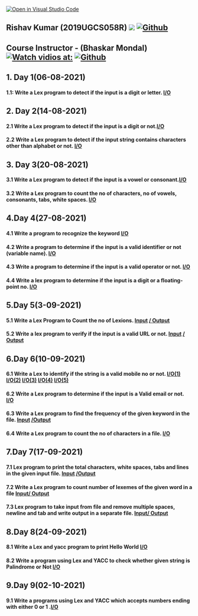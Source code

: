 [![Open in Visual Studio Code](https://classroom.github.com/assets/open-in-vscode-f059dc9a6f8d3a56e377f745f24479a46679e63a5d9fe6f495e02850cd0d8118.svg)](https://classroom.github.com/online_ide?assignment_repo_id=5517599&assignment_repo_type=AssignmentRepo)
## Rishav Kumar (2019UGCS058R) ![](https://visitor-badge.laobi.icu/badge?page_id=Dr-B-Mondal-s-class/compiler-design-laboratory-1-Rishav9852Kumar)    [![Github](https://img.shields.io/github/followers/Rishav9852Kumar?label=Follow&style=social)](https://github.com/Rishav9852Kumar)</br>
## Course Instructor - (Bhaskar Mondal)  [![Watch vidios at:](https://youtube.com/playlist?list=PLzOpg7dg1fW0wDjD2q8hmoMHFrbK4Le4R&si=QGfVyZx-nll_Ki4u)](https://youtube.com/playlist?list=PLzOpg7dg1fW0wDjD2q8hmoMHFrbK4Le4R&si=QGfVyZx-nll_Ki4u)  [![Github](https://img.shields.io/github/followers/bhaskarfx?label=Follow&style=social)](https://github.com/bhaskarfx) 
## 1. Day 1(06-08-2021)
   #### 1.1: Write a Lex program to detect if the input is a digit or letter. [I/O](https://github.com/Dr-B-Mondal-s-class/compiler-design-laboratory-1-Rishav9852Kumar/blob/main/IMAGE/1.png)
## 2. Day 2(14-08-2021)
   #### 2.1 Write a Lex program to detect if the input is a digit or not.[I/O](https://github.com/Dr-B-Mondal-s-class/compiler-design-laboratory-1-Rishav9852Kumar/blob/main/IMAGE/2.jpg)
   #### 2.2 Write a Lex program to detect if the input string contains characters other than alphabet or not. [I/O](https://github.com/Dr-B-Mondal-s-class/compiler-design-laboratory-1-Rishav9852Kumar/blob/main/IMAGE/3.jpg)
## 3. Day 3(20-08-2021)
   #### 3.1 Write a Lex program to detect if the input is a vowel or consonant.[I/O](https://github.com/Dr-B-Mondal-s-class/compiler-design-laboratory-1-Rishav9852Kumar/blob/main/IMAGE/4.png)
   #### 3.2 Write a Lex program to count the no of characters, no of vowels, consonants, tabs, white spaces. [I/O](https://github.com/Dr-B-Mondal-s-class/compiler-design-laboratory-1-Rishav9852Kumar/blob/main/IMAGE/5.png)
## 4.Day 4(27-08-2021)
   #### 4.1 Write a program to recognize the keyword  [I/O](https://github.com/Dr-B-Mondal-s-class/compiler-design-laboratory-1-Rishav9852Kumar/blob/main/IMAGE/6.PNG)
   #### 4.2 Write a program to determine if the input is a valid identifier or not (variable name). [I/O](https://github.com/Dr-B-Mondal-s-class/compiler-design-laboratory-1-Rishav9852Kumar/blob/main/IMAGE/7.PNG) 
   #### 4.3 Write a program to determine if the input is a valid operator or not. [I/O](https://github.com/Dr-B-Mondal-s-class/compiler-design-laboratory-1-Rishav9852Kumar/blob/main/IMAGE/8.PNG)
   #### 4.4 Write a lex program to determine if the input is a digit or a floating-point no. [I/O](https://github.com/Dr-B-Mondal-s-class/compiler-design-laboratory-1-Rishav9852Kumar/blob/main/IMAGE/9.PNG)
## 5.Day 5(3-09-2021)
   #### 5.1 Write a Lex Program to Count the no of Lexions.  [Input](https://github.com/Dr-B-Mondal-s-class/compiler-design-laboratory-1-Rishav9852Kumar/blob/main/IMAGE/10.2.PNG)  [/ Output](https://github.com/Dr-B-Mondal-s-class/compiler-design-laboratory-1-Rishav9852Kumar/blob/main/IMAGE/10.1.PNG)
   #### 5.2 Write a lex program to verify if the input is a valid URL or not. [Input](https://github.com/Dr-B-Mondal-s-class/compiler-design-laboratory-1-Rishav9852Kumar/blob/main/IMAGE/11.2.PNG) [/ Output](https://github.com/Dr-B-Mondal-s-class/compiler-design-laboratory-1-Rishav9852Kumar/blob/main/IMAGE/11.1.PNG)
## 6.Day 6(10-09-2021)
   #### 6.1 Write a Lex to identify if the string is a valid mobile no or not. [I/O(1)](https://github.com/Dr-B-Mondal-s-class/compiler-design-laboratory-1-Rishav9852Kumar/blob/main/IMAGE/12.1.PNG) [I/O(2)](https://github.com/Dr-B-Mondal-s-class/compiler-design-laboratory-1-Rishav9852Kumar/blob/main/IMAGE/12.2.PNG) [I/O(3)](https://github.com/Dr-B-Mondal-s-class/compiler-design-laboratory-1-Rishav9852Kumar/blob/main/IMAGE/12.3.PNG) [I/O(4)](https://github.com/Dr-B-Mondal-s-class/compiler-design-laboratory-1-Rishav9852Kumar/blob/main/IMAGE/12.4.PNG) [I/O(5)](https://github.com/Dr-B-Mondal-s-class/compiler-design-laboratory-1-Rishav9852Kumar/blob/main/IMAGE/12.5.PNG)
   #### 6.2 Write a Lex program to determine if the input is a Valid email or not. [I/O](https://github.com/Dr-B-Mondal-s-class/compiler-design-laboratory-1-Rishav9852Kumar/blob/main/IMAGE/13.PNG)
   #### 6.3 Write a Lex program to find the frequency of the given keyword in the file. [Input](https://github.com/Dr-B-Mondal-s-class/compiler-design-laboratory-1-Rishav9852Kumar/blob/main/IMAGE/14.1.PNG) [/Output](https://github.com/Dr-B-Mondal-s-class/compiler-design-laboratory-1-Rishav9852Kumar/blob/main/IMAGE/14.2.PNG)
   #### 6.4 Write a Lex program to count the no of characters in a file.  [I/O](https://github.com/Dr-B-Mondal-s-class/compiler-design-laboratory-1-Rishav9852Kumar/blob/main/IMAGE/15.PNG)
## 7.Day 7(17-09-2021)
   #### 7.1 Lex program to print the total characters, white spaces, tabs and lines in the given input file. [Input](https://github.com/Dr-B-Mondal-s-class/compiler-design-laboratory-1-Rishav9852Kumar/blob/main/IMAGE/16.2.PNG)  [/Output](https://github.com/Dr-B-Mondal-s-class/compiler-design-laboratory-1-Rishav9852Kumar/blob/main/IMAGE/16.PNG)
   #### 7.2 Write a Lex program to count number of lexemes of the given word in a file [Input/ ](https://github.com/Dr-B-Mondal-s-class/compiler-design-laboratory-1-Rishav9852Kumar/blob/main/7.2/file.txt) [Output](https://github.com/Dr-B-Mondal-s-class/compiler-design-laboratory-1-Rishav9852Kumar/blob/main/IMAGE/17.PNG)
   #### 7.3 Lex program to take input from file and remove multiple spaces, newline and tab and write output in a separate file. [Input/ ](https://github.com/Dr-B-Mondal-s-class/compiler-design-laboratory-1-Rishav9852Kumar/blob/main/IMAGE/18.1.PNG)  [Output](https://github.com/Dr-B-Mondal-s-class/compiler-design-laboratory-1-Rishav9852Kumar/blob/main/IMAGE/18.2.PNG)
## 8.Day 8(24-09-2021) 
   #### 8.1 Write a Lex and yacc program to print Hello World [I/O](https://github.com/Dr-B-Mondal-s-class/compiler-design-laboratory-1-Rishav9852Kumar/blob/main/IMAGE/19.1.jpg)
   #### 8.2 Write a program using Lex and YACC to check whether given string is Palindrome or Not [I/O](https://github.com/Dr-B-Mondal-s-class/compiler-design-laboratory-1-Rishav9852Kumar/blob/main/IMAGE/20.jpg)
## 9.Day 9(02-10-2021)
   #### 9.1 Write a programs using Lex and YACC which accepts numbers ending with either 0 or 1 .[I/O](https://github.com/Dr-B-Mondal-s-class/compiler-design-laboratory-1-Rishav9852Kumar/blob/main/IMAGE/21.jpg)
